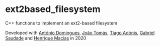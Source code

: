 # ext2based_filesystem
C++ functions to implement an ext2-based filesystem

Developed with [António Domingues](https://github.com/antonioccdomingues), [João Tomás](https://github.com/jtsimoes), [Tiago Adónis](https://github.com/tiagoadonis), [Gabriel Saudade](https://github.com/SAUDADE1994) and [Henrique Macias](https://github.com/elMacias) in 2020



